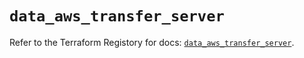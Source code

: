 # `data_aws_transfer_server`

Refer to the Terraform Registory for docs: [`data_aws_transfer_server`](https://www.terraform.io/docs/providers/aws/d/transfer_server).
